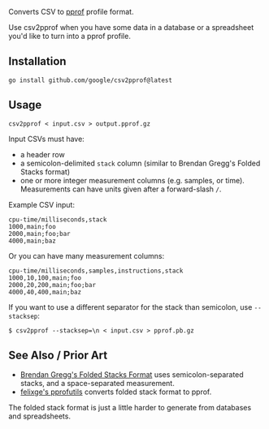 Converts CSV to [pprof](https://github.com/google/pprof) profile format.

Use csv2pprof when you have some data in a database or a spreadsheet you'd like
to turn into a pprof profile.

## Installation

```
go install github.com/google/csv2pprof@latest
```

## Usage

```
csv2pprof < input.csv > output.pprof.gz
```

Input CSVs must have:
- a header row
- a semicolon-delimited `stack` column (similar to Brendan Gregg's Folded Stacks
  format)
- one or more integer measurement columns (e.g. samples, or time). Measurements
  can have units given after a forward-slash `/`.

Example CSV input:

```
cpu-time/milliseconds,stack
1000,main;foo
2000,main;foo;bar
4000,main;baz
```

Or you can have many measurement columns:

```
cpu-time/milliseconds,samples,instructions,stack
1000,10,100,main;foo
2000,20,200,main;foo;bar
4000,40,400,main;baz
```

If you want to use a different separator for the stack than semicolon, use
`--stacksep`:

```
$ csv2pprof --stacksep=\n < input.csv > pprof.pb.gz
```


## See Also / Prior Art

- [Brendan Gregg's Folded Stacks Format](https://github.com/brendangregg/FlameGraph) uses semicolon-separated stacks, and a space-separated measurement.
- [felixge's pprofutils](https://github.com/felixge/pprofutils) converts folded stack format to pprof.

The folded stack format is just a little harder to generate from databases and spreadsheets.
